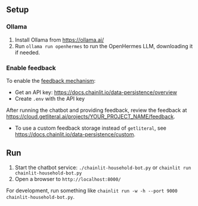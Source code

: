 
## Setup

### Ollama
1. Install Ollama from https://ollama.ai/
2. Run `ollama run openhermes` to run the OpenHermes LLM, downloading it if needed.

### Enable feedback
To enable the [feedback mechanism](https://docs.chainlit.io/data-persistence/feedback):
* Get an API key: https://docs.chainlit.io/data-persistence/overview
* Create `.env` with the API key

After running the chatbot and providing feedback, review the feedback at https://cloud.getliteral.ai/projects/YOUR_PROJECT_NAME/feedback.

* To use a custom feedback storage instead of `getliteral`, see https://docs.chainlit.io/data-persistence/custom.


## Run

1. Start the chatbot service: `./chainlit-household-bot.py` or `chainlit run chainlit-household-bot.py`
1. Open a browser to `http://localhost:8000/`

For development, run something like `chainlit run -w -h --port 9000 chainlit-household-bot.py`.

